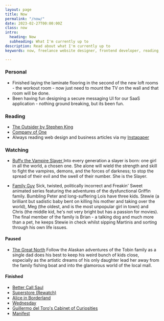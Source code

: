 ```yaml
---
layout: page
title: Now
permalink: "/now/"
date: 2023-02-27T00:00:00Z
class: now
intro:
  heading: Now
  subheading: What I'm currently up to
description: Read about what I'm currently up to
keywords: now, freelance website designer, frontend developer, reading, watching, work

---
```

### Personal
* Finished laying the laminate flooring in the second of the new loft rooms - the workout room - now just need to mount the TV on the wall and that room will be done.
* Been having fun designing a secure messaging UI for our SaaS application - nothing ground breaking, but its been fun.

### Reading
* [The Outsider by Stephen King](https://bookwyrm.social/book/36200/s/the-outsider "The Outsider by Stephen King")
* [Company of One](https://bookwyrm.social/book/184714/s/company-of-one "Company of One")
* Always reading web design and business articles via my [Instapaper](https://www.instapaper.com/p/juanfernandes "Juan Fernandes on Instapaper")

### Watching
* [Buffy the Vampire Slayer ](https://www.themoviedb.org/tv/95-buffy-the-vampire-slayer "Buffy the Vampire Slayer ")
  Into every generation a slayer is born: one girl in all the world, a chosen one. She alone will wield the strength and skill to fight the vampires, demons, and the forces of darkness; to stop the spread of their evil and the swell of their number. She is the Slayer.

* [Family Guy](https://www.themoviedb.org/tv/1434-family-guy "Family Guy")
  Sick, twisted, politically incorrect and Freakin' Sweet animated series featuring the adventures of the dysfunctional Griffin family. Bumbling Peter and long-suffering Lois have three kids. Stewie (a brilliant but sadistic baby bent on killing his mother and taking over the world), Meg (the oldest, and is the most unpopular girl in town) and Chris (the middle kid, he's not very bright but has a passion for movies). The final member of the family is Brian - a talking dog and much more than a pet, he keeps Stewie in check whilst sipping Martinis and sorting through his own life issues.

#### Paused
* [The Great North](https://www.themoviedb.org/tv/93221-the-great-north "The Great North")
  Follow the Alaskan adventures of the Tobin family as a single dad does his best to keep his weird bunch of kids close, especially as the artistic dreams of his only daughter lead her away from the family fishing boat and into the glamorous world of the local mall.

#### Finished
* [Better Call Saul](https://www.themoviedb.org/tv/60059-better-call-saul "Better Call Saul")
* [Superstore (Rewatch)](https://www.themoviedb.org/tv/62649-superstore "Superstore")
* [Alice in Borderland](https://www.themoviedb.org/tv/110316 "Alice in Borderland")
* [Wednesday](https://www.themoviedb.org/tv/119051-wednesday "Wednesday")
* [Guillermo del Toro's Cabinet of Curiosities](https://www.themoviedb.org/tv/83659-guillermo-del-toro-s-cabinet-of-curiosities "Guillermo del Toro's Cabinet of Curiosities")
* [Manifest](https://www.themoviedb.org/tv/79696-manifest "Manifest")
